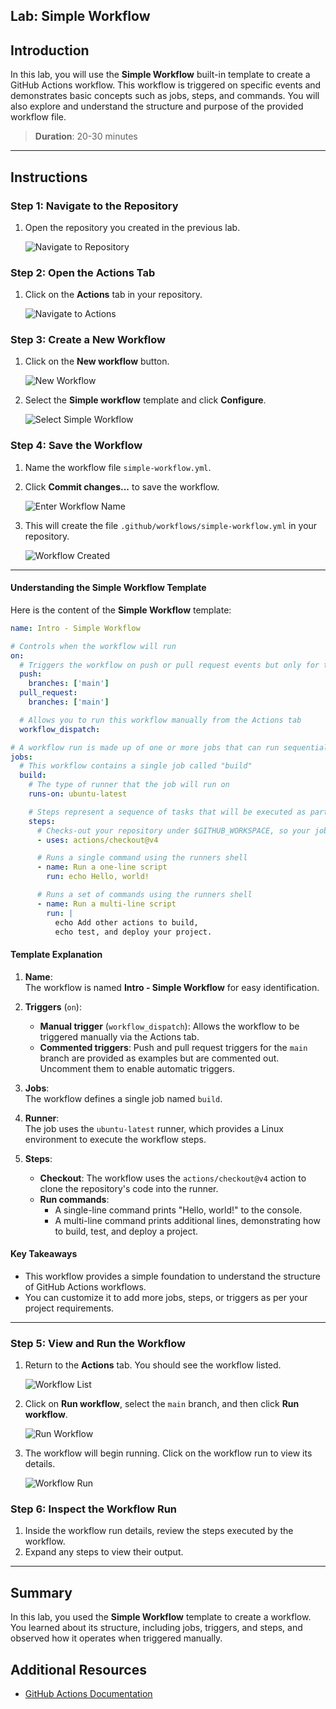 ## Lab: Simple Workflow

## Introduction

In this lab, you will use the **Simple Workflow** built-in template to create a GitHub Actions workflow. This workflow is triggered on specific events and demonstrates basic concepts such as jobs, steps, and commands. You will also explore and understand the structure and purpose of the provided workflow file.

> **Duration**: 20-30 minutes

---

## Instructions

### Step 1: Navigate to the Repository

1. Open the repository you created in the previous lab.

   ![Navigate to Repository](../../images/simple-workflow/1.png)

### Step 2: Open the Actions Tab

1. Click on the **Actions** tab in your repository.

   ![Navigate to Actions](../../images/simple-workflow/2.png)

### Step 3: Create a New Workflow

1. Click on the **New workflow** button.

   ![New Workflow](../images/../simple-workflow/3.png)

2. Select the **Simple workflow** template and click **Configure**.

   ![Select Simple Workflow](../../images/simple-workflow/4.png)

### Step 4: Save the Workflow

1. Name the workflow file `simple-workflow.yml`.

2. Click **Commit changes...** to save the workflow.

   ![Enter Workflow Name](../../images/simple-workflow/5.png)

3. This will create the file `.github/workflows/simple-workflow.yml` in your repository.

   ![Workflow Created](../../images/simple-workflow/6.png)

---

#### Understanding the Simple Workflow Template

Here is the content of the **Simple Workflow** template:

```yaml
name: Intro - Simple Workflow

# Controls when the workflow will run
on:
  # Triggers the workflow on push or pull request events but only for the "main" branch
  push:
    branches: ['main']
  pull_request:
    branches: ['main']

  # Allows you to run this workflow manually from the Actions tab
  workflow_dispatch:

# A workflow run is made up of one or more jobs that can run sequentially or in parallel
jobs:
  # This workflow contains a single job called "build"
  build:
    # The type of runner that the job will run on
    runs-on: ubuntu-latest

    # Steps represent a sequence of tasks that will be executed as part of the job
    steps:
      # Checks-out your repository under $GITHUB_WORKSPACE, so your job can access it
      - uses: actions/checkout@v4

      # Runs a single command using the runners shell
      - name: Run a one-line script
        run: echo Hello, world!

      # Runs a set of commands using the runners shell
      - name: Run a multi-line script
        run: |
          echo Add other actions to build,
          echo test, and deploy your project.
```

#### Template Explanation

1. **Name**:  
   The workflow is named **Intro - Simple Workflow** for easy identification.

2. **Triggers** (`on`):

   - **Manual trigger** (`workflow_dispatch`): Allows the workflow to be triggered manually via the Actions tab.
   - **Commented triggers**: Push and pull request triggers for the `main` branch are provided as examples but are commented out. Uncomment them to enable automatic triggers.

3. **Jobs**:  
   The workflow defines a single job named `build`.

4. **Runner**:  
   The job uses the `ubuntu-latest` runner, which provides a Linux environment to execute the workflow steps.

5. **Steps**:
   - **Checkout**: The workflow uses the `actions/checkout@v4` action to clone the repository's code into the runner.
   - **Run commands**:
     - A single-line command prints "Hello, world!" to the console.
     - A multi-line command prints additional lines, demonstrating how to build, test, and deploy a project.

#### Key Takeaways

- This workflow provides a simple foundation to understand the structure of GitHub Actions workflows.
- You can customize it to add more jobs, steps, or triggers as per your project requirements.

---

### Step 5: View and Run the Workflow

1. Return to the **Actions** tab. You should see the workflow listed.

   ![Workflow List](../../images/simple-workflow/7.png)

2. Click on **Run workflow**, select the `main` branch, and then click **Run workflow**.

   ![Run Workflow](../../images/simple-workflow/8.png)

3. The workflow will begin running. Click on the workflow run to view its details.

   ![Workflow Run](../../images/simple-workflow/9.png)

### Step 6: Inspect the Workflow Run

1. Inside the workflow run details, review the steps executed by the workflow.
2. Expand any steps to view their output.

---

## Summary

In this lab, you used the **Simple Workflow** template to create a workflow. You learned about its structure, including jobs, triggers, and steps, and observed how it operates when triggered manually.

## Additional Resources

- [GitHub Actions Documentation](https://docs.github.com/en/actions)
